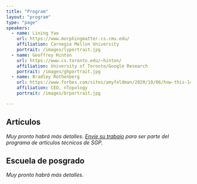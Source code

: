 ```yaml
---
title: "Program"
layout: "program"
type: "page"
speakers: 
  - name: Lining Yao
    url: https://www.morphingmatter.cs.cmu.edu/
    affiliation: Carnegie Mellon University
    portrait: /images/lyportrait.jpg
  - name: Geoffrey Hinton
    url: https://www.cs.toronto.edu/~hinton/
    affiliation: University of Toronto/Google Research
    portrait: /images/ghportrait.jpg
  - name: Bradley Rothenberg
    url: https://www.forbes.com/sites/amyfeldman/2020/10/06/how-this-140-million-design-software-startup-uses-math-to-help-power-the-shift-to-3d-printing/?sh=380a96fb36cc
    affiliation: CEO, nTopology
    portrait: /images/brportrait.jpg

---
```


## Artículos

_Muy pronto habrá más detalles. [Envíe su trabajo](/es/submit) para ser parte
del programa de artículos técnicos de SGP._

## Escuela de posgrado

_Muy pronto habrá más detalles._

